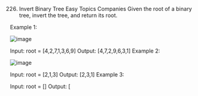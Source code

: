 226. Invert Binary Tree
Easy
Topics
Companies
Given the root of a binary tree, invert the tree, and return its root.

 

Example 1:

![image](https://github.com/user-attachments/assets/71367d67-c609-4904-84fa-42c449fdd416)

Input: root = [4,2,7,1,3,6,9]
Output: [4,7,2,9,6,3,1]
Example 2:


![image](https://github.com/user-attachments/assets/bc7cf2ac-758d-4da5-83d6-2724f73c5a71)

Input: root = [2,1,3]
Output: [2,3,1]
Example 3:

Input: root = []
Output: [
